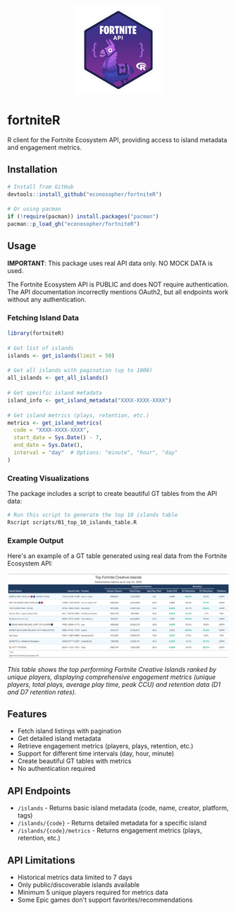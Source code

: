 <p align="center">
  <img src="package_logo.png" width="200" alt="fortniteR logo">
</p>

# fortniteR

R client for the Fortnite Ecosystem API, providing access to island metadata and engagement metrics.

## Installation

```r
# Install from GitHub
devtools::install_github("econosopher/fortniteR")

# Or using pacman
if (!require(pacman)) install.packages("pacman")
pacman::p_load_gh("econosopher/fortniteR")
```

## Usage

**IMPORTANT**: This package uses real API data only. NO MOCK DATA is used.

The Fortnite Ecosystem API is PUBLIC and does NOT require authentication. The API documentation incorrectly mentions OAuth2, but all endpoints work without any authentication.

### Fetching Island Data

```r
library(fortniteR)

# Get list of islands
islands <- get_islands(limit = 50)

# Get all islands with pagination (up to 1000)
all_islands <- get_all_islands()

# Get specific island metadata
island_info <- get_island_metadata("XXXX-XXXX-XXXX")

# Get island metrics (plays, retention, etc.)
metrics <- get_island_metrics(
  code = "XXXX-XXXX-XXXX",
  start_date = Sys.Date() - 7,
  end_date = Sys.Date(),
  interval = "day"  # Options: "minute", "hour", "day"
)
```

### Creating Visualizations

The package includes a script to create beautiful GT tables from the API data:

```bash
# Run this script to generate the top 10 islands table
Rscript scripts/01_top_10_islands_table.R
```

### Example Output

Here's an example of a GT table generated using real data from the Fortnite Ecosystem API:

<p align="left">
  <img src="/output/top_10_islands_table.png">
</p>


*This table shows the top performing Fortnite Creative Islands ranked by unique players, displaying comprehensive engagement metrics (unique players, total plays, average play time, peak CCU) and retention data (D1 and D7 retention rates).*


## Features

- Fetch island listings with pagination
- Get detailed island metadata
- Retrieve engagement metrics (players, plays, retention, etc.)
- Support for different time intervals (day, hour, minute)
- Create beautiful GT tables with metrics
- No authentication required

## API Endpoints

- `/islands` - Returns basic island metadata (code, name, creator, platform, tags)
- `/islands/{code}` - Returns detailed metadata for a specific island
- `/islands/{code}/metrics` - Returns engagement metrics (plays, retention, etc.)

## API Limitations

- Historical metrics data limited to 7 days
- Only public/discoverable islands available
- Minimum 5 unique players required for metrics data
- Some Epic games don't support favorites/recommendations
